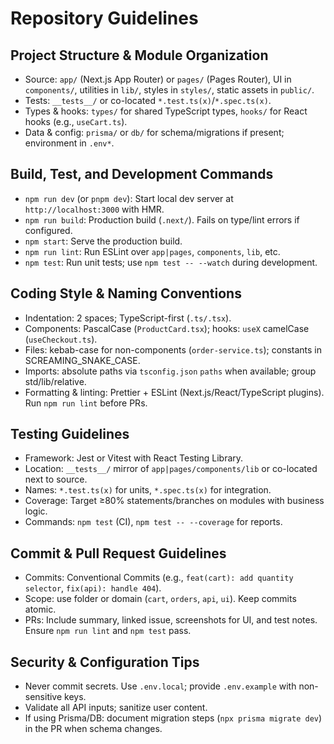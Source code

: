 # Repository Guidelines

## Project Structure & Module Organization
- Source: `app/` (Next.js App Router) or `pages/` (Pages Router), UI in `components/`, utilities in `lib/`, styles in `styles/`, static assets in `public/`.
- Tests: `__tests__/` or co-located `*.test.ts(x)`/`*.spec.ts(x)`.
- Types & hooks: `types/` for shared TypeScript types, `hooks/` for React hooks (e.g., `useCart.ts`).
- Data & config: `prisma/` or `db/` for schema/migrations if present; environment in `.env*`.

## Build, Test, and Development Commands
- `npm run dev` (or `pnpm dev`): Start local dev server at `http://localhost:3000` with HMR.
- `npm run build`: Production build (`.next/`). Fails on type/lint errors if configured.
- `npm start`: Serve the production build.
- `npm run lint`: Run ESLint over `app|pages`, `components`, `lib`, etc.
- `npm test`: Run unit tests; use `npm test -- --watch` during development.

## Coding Style & Naming Conventions
- Indentation: 2 spaces; TypeScript-first (`.ts/.tsx`).
- Components: PascalCase (`ProductCard.tsx`); hooks: `useX` camelCase (`useCheckout.ts`).
- Files: kebab-case for non-components (`order-service.ts`); constants in SCREAMING_SNAKE_CASE.
- Imports: absolute paths via `tsconfig.json` `paths` when available; group std/lib/relative.
- Formatting & linting: Prettier + ESLint (Next.js/React/TypeScript plugins). Run `npm run lint` before PRs.

## Testing Guidelines
- Framework: Jest or Vitest with React Testing Library.
- Location: `__tests__/` mirror of `app|pages/components/lib` or co-located next to source.
- Names: `*.test.ts(x)` for units, `*.spec.ts(x)` for integration.
- Coverage: Target ≥80% statements/branches on modules with business logic.
- Commands: `npm test` (CI), `npm test -- --coverage` for reports.

## Commit & Pull Request Guidelines
- Commits: Conventional Commits (e.g., `feat(cart): add quantity selector`, `fix(api): handle 404`).
- Scope: use folder or domain (`cart`, `orders`, `api`, `ui`). Keep commits atomic.
- PRs: Include summary, linked issue, screenshots for UI, and test notes. Ensure `npm run lint` and `npm test` pass.

## Security & Configuration Tips
- Never commit secrets. Use `.env.local`; provide `.env.example` with non-sensitive keys.
- Validate all API inputs; sanitize user content.
- If using Prisma/DB: document migration steps (`npx prisma migrate dev`) in the PR when schema changes.


